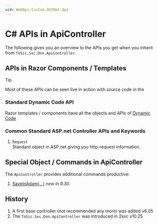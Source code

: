 ```yaml
---
uid: WebApi.Custom.DotNet.Api
---
```


# C# APIs in ApiController

The following gives you an overview to the APIs you get when you inherit from `ToSic.Sxc.Dnn.ApiController`.

## APIs in Razor Components / Templates

> [!TIP]
> Most of these APIs can be seen live in action with source code in the [](xref:Tut.Razor.Home)

### Standard Dynamic Code API

Razor templates / components have all the objects and APIs of [Dynamic Code](xref:NetCode.DynamicCode.Index)

### Common Standard ASP.net Controller APIs and Keywords

1. `Request`  
    Standard object in ASP.net giving you http-request information. 

## Special Object / Commands in ApiController

The `ApiController` provides additional commands productive:

1. [SaveInAdam(...)](xref:WebApi.Custom.DotNet.SaveInAdam) _new in 9.30_


## History

1. A first base controller (not recommended any more) was added v6.05
1. The `ToSic.Sxc.Dnn.ApiController` was introduced in 2sxc v10.25
